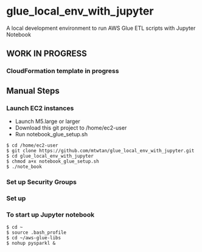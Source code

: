 # glue_local_env_with_jupyter
A local development environment to run AWS Glue ETL scripts with Jupyter Notebook

## WORK IN PROGRESS
### CloudFormation template in progress

## Manual Steps

### Launch EC2 instances
- Launch M5.large or larger
- Download this git project to /home/ec2-user
- Run notebook_glue_setup.sh

```
$ cd /home/ec2-user
$ git clone https://github.com/mtwtan/glue_local_env_with_jupyter.git
$ cd glue_local_env_with_jupyter
$ chmod a+x notebook_glue_setup.sh
$ ./note_book
```

### Set up Security Groups

### Set up 

### To start up Jupyter notebook
```
$ cd ~
$ source .bash_profile
$ cd ~/aws-glue-libs
$ nohup pysparkl &
```
